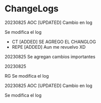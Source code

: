 # ChangeLogs
20230825
AOC 
[UPDATED] Cambio en log

Se modifica el log

- CT [ADDED] SE AGREGO EL CHANGLOG 
- REPE [ADDED] Aun me revuelvo XD

20230825
Se agregan cambios importantes

20230825

RG Se modifica el log

20230825
AOC 
[UPDATED] Cambio en log

Se modifica el log

